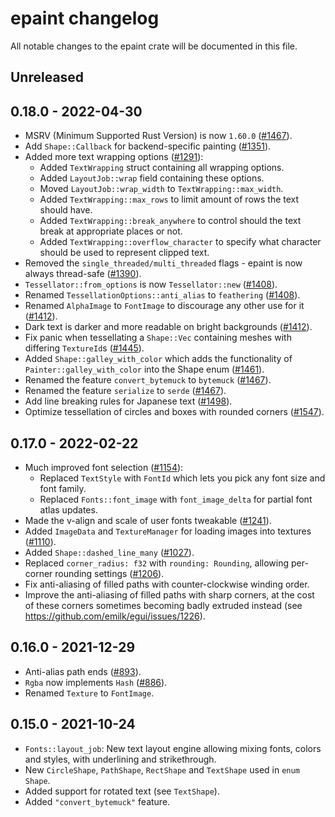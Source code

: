 # epaint changelog
All notable changes to the epaint crate will be documented in this file.


## Unreleased


## 0.18.0 - 2022-04-30
* MSRV (Minimum Supported Rust Version) is now `1.60.0` ([#1467](https://github.com/emilk/egui/pull/1467)).
* Add `Shape::Callback` for backend-specific painting ([#1351](https://github.com/emilk/egui/pull/1351)).
* Added more text wrapping options ([#1291](https://github.com/emilk/egui/pull/1291)):
  * Added `TextWrapping` struct containing all wrapping options.
  * Added `LayoutJob::wrap` field containing these options.
  * Moved `LayoutJob::wrap_width` to `TextWrapping::max_width`.
  * Added `TextWrapping::max_rows` to limit amount of rows the text should have.
  * Added `TextWrapping::break_anywhere` to control should the text break at appropriate places or not.
  * Added `TextWrapping::overflow_character` to specify what character should be used to represent clipped text.
* Removed the `single_threaded/multi_threaded` flags - epaint is now always thread-safe ([#1390](https://github.com/emilk/egui/pull/1390)).
* `Tessellator::from_options` is now `Tessellator::new` ([#1408](https://github.com/emilk/egui/pull/1408)).
* Renamed `TessellationOptions::anti_alias` to `feathering` ([#1408](https://github.com/emilk/egui/pull/1408)).
* Renamed `AlphaImage` to `FontImage` to discourage any other use for it ([#1412](https://github.com/emilk/egui/pull/1412)).
* Dark text is darker and more readable on bright backgrounds ([#1412](https://github.com/emilk/egui/pull/1412)).
* Fix panic when tessellating a `Shape::Vec` containing meshes with differing `TextureId`s ([#1445](https://github.com/emilk/egui/pull/1445)).
* Added `Shape::galley_with_color` which adds the functionality of `Painter::galley_with_color` into the Shape enum ([#1461](https://github.com/emilk/egui/pull/1461)).
* Renamed the feature `convert_bytemuck` to `bytemuck` ([#1467](https://github.com/emilk/egui/pull/1467)).
* Renamed the feature `serialize` to `serde` ([#1467](https://github.com/emilk/egui/pull/1467)).
* Add line breaking rules for Japanese text ([#1498](https://github.com/emilk/egui/pull/1498)).
* Optimize tessellation of circles and boxes with rounded corners ([#1547](https://github.com/emilk/egui/pull/1547)).


## 0.17.0 - 2022-02-22
* Much improved font selection ([#1154](https://github.com/emilk/egui/pull/1154)):
  * Replaced `TextStyle` with `FontId` which lets you pick any font size and font family.
  * Replaced `Fonts::font_image` with `font_image_delta` for partial font atlas updates.
* Made the v-align and scale of user fonts tweakable ([#1241](https://github.com/emilk/egui/pull/1027)).
* Added `ImageData` and `TextureManager` for loading images into textures ([#1110](https://github.com/emilk/egui/pull/1110)).
* Added `Shape::dashed_line_many` ([#1027](https://github.com/emilk/egui/pull/1027)).
* Replaced `corner_radius: f32` with `rounding: Rounding`, allowing per-corner rounding settings ([#1206](https://github.com/emilk/egui/pull/1206)).
* Fix anti-aliasing of filled paths with counter-clockwise winding order.
* Improve the anti-aliasing of filled paths with sharp corners, at the cost of these corners sometimes becoming badly extruded instead (see https://github.com/emilk/egui/issues/1226).


## 0.16.0 - 2021-12-29
* Anti-alias path ends ([#893](https://github.com/emilk/egui/pull/893)).
* `Rgba` now implements `Hash` ([#886](https://github.com/emilk/egui/pull/886)).
* Renamed `Texture` to `FontImage`.


## 0.15.0 - 2021-10-24
* `Fonts::layout_job`: New text layout engine allowing mixing fonts, colors and styles, with underlining and strikethrough.
* New `CircleShape`, `PathShape`, `RectShape` and `TextShape` used in `enum Shape`.
* Added support for rotated text (see `TextShape`).
* Added `"convert_bytemuck"` feature.
